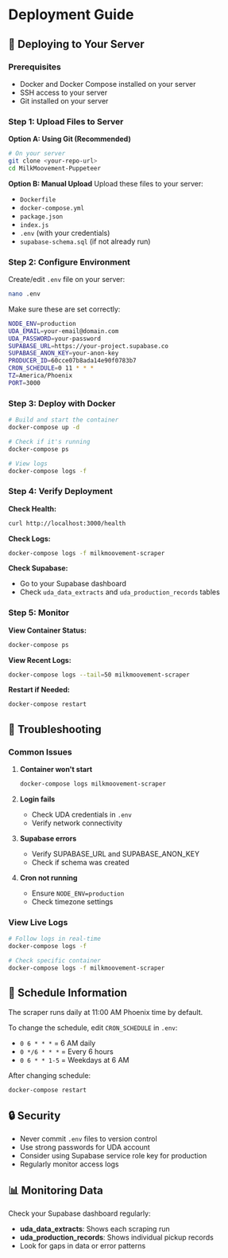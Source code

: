 # Deployment Guide

## 🚀 Deploying to Your Server

### Prerequisites
- Docker and Docker Compose installed on your server
- SSH access to your server
- Git installed on your server

### Step 1: Upload Files to Server

**Option A: Using Git (Recommended)**
```bash
# On your server
git clone <your-repo-url>
cd MilkMoovement-Puppeteer
```

**Option B: Manual Upload**
Upload these files to your server:
- `Dockerfile`
- `docker-compose.yml` 
- `package.json`
- `index.js`
- `.env` (with your credentials)
- `supabase-schema.sql` (if not already run)

### Step 2: Configure Environment

Create/edit `.env` file on your server:
```bash
nano .env
```

Make sure these are set correctly:
```bash
NODE_ENV=production
UDA_EMAIL=your-email@domain.com
UDA_PASSWORD=your-password
SUPABASE_URL=https://your-project.supabase.co
SUPABASE_ANON_KEY=your-anon-key
PRODUCER_ID=60cce07b8ada14e90f0783b7
CRON_SCHEDULE=0 11 * * *
TZ=America/Phoenix
PORT=3000
```

### Step 3: Deploy with Docker

```bash
# Build and start the container
docker-compose up -d

# Check if it's running
docker-compose ps

# View logs
docker-compose logs -f
```

### Step 4: Verify Deployment

**Check Health:**
```bash
curl http://localhost:3000/health
```

**Check Logs:**
```bash
docker-compose logs -f milkmoovement-scraper
```

**Check Supabase:**
- Go to your Supabase dashboard
- Check `uda_data_extracts` and `uda_production_records` tables

### Step 5: Monitor

**View Container Status:**
```bash
docker-compose ps
```

**View Recent Logs:**
```bash
docker-compose logs --tail=50 milkmoovement-scraper
```

**Restart if Needed:**
```bash
docker-compose restart
```

## 🔧 Troubleshooting

### Common Issues

1. **Container won't start**
   ```bash
   docker-compose logs milkmoovement-scraper
   ```

2. **Login fails**
   - Check UDA credentials in `.env`
   - Verify network connectivity

3. **Supabase errors**
   - Verify SUPABASE_URL and SUPABASE_ANON_KEY
   - Check if schema was created

4. **Cron not running**
   - Ensure `NODE_ENV=production`
   - Check timezone settings

### View Live Logs
```bash
# Follow logs in real-time
docker-compose logs -f

# Check specific container
docker-compose logs -f milkmoovement-scraper
```

## 📅 Schedule Information

The scraper runs daily at 11:00 AM Phoenix time by default.

To change the schedule, edit `CRON_SCHEDULE` in `.env`:
- `0 6 * * *` = 6 AM daily
- `0 */6 * * *` = Every 6 hours
- `0 6 * * 1-5` = Weekdays at 6 AM

After changing schedule:
```bash
docker-compose restart
```

## 🔒 Security

- Never commit `.env` files to version control
- Use strong passwords for UDA account
- Consider using Supabase service role key for production
- Regularly monitor access logs

## 📊 Monitoring Data

Check your Supabase dashboard regularly:
- **uda_data_extracts**: Shows each scraping run
- **uda_production_records**: Shows individual pickup records
- Look for gaps in data or error patterns